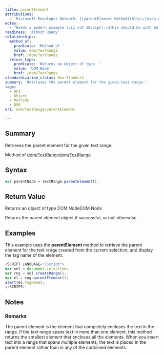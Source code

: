 ```yaml
---
title: parentElement
attributions:
  - 'Microsoft Developer Network: [[parentElement Method](http://msdn.microsoft.com/en-us/library/ie/ms536654(v=vs.85).aspx) Article]'
notes:
  - "Needs a modern example (viz not JScript).\nthis should be with Selection object, not textRange."
readiness: 'Almost Ready'
relationships:
  method_of:
    predicate: 'Method of '
    value: dom/TextRange
    href: /dom/TextRange
  return_type:
    predicate: 'Returns an object of type  '
    value: 'DOM Node'
    href: /dom/TextRange
standardization_status: Non-Standard
summary: 'Retrieves the parent element for the given text range.'
tags:
  - API
  - Object
  - Methods
  - DOM
uri: dom/TextRange/parentElement

---
```

## Summary

Retrieves the parent element for the given text range.

Method of [dom/TextRange](/dom/TextRange)[dom/TextRange](/dom/TextRange)

## Syntax

``` js
var parentNode = textRange.parentElement();
```

## Return Value

Returns an object of type DOM NodeDOM Node

Returns the parent element object if successful, or null otherwise.

## Examples

This example uses the **parentElement** method to retrieve the parent element for the text range created from the current selection, and display the tag name of the element.

``` js
<SCRIPT LANGUAGE="JScript">
var sel = document.selection;
var rng = sel.createRange();
var el = rng.parentElement();
alert(el.tagName);
</SCRIPT>
```

## Notes

### Remarks

The parent element is the element that completely encloses the text in the range. If the text range spans text in more than one element, this method returns the smallest element that encloses all the elements. When you insert text into a range that spans multiple elements, the text is placed in the parent element rather than in any of the contained elements.
